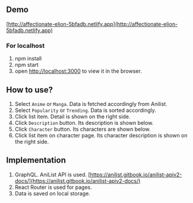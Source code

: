 ## Demo

[http://affectionate-elion-5bfadb.netlify.app](http://affectionate-elion-5bfadb.netlify.app)

### For localhost

1. npm install
2. npm start
3. open [http://localhost:3000](http://localhost:3000) to view it in the browser.

## How to use?

1. Select `Anime` or `Manga`. Data is fetched accordingly from Anilist.
2. Select `Popularity` or `Trending`. Data is sorted accordingly.
3. Click list item. Detail is shown on the right side.
4. Click `Description` button. Its description is shown below.
5. Click `Character` button. Its characters are shown below.
6. Click list item on character page. Its character description is shown on the right side. 

## Implementation

1. GraphQL. AniList API is used.  [https://anilist.gitbook.io/anilist-apiv2-docs/](https://anilist.gitbook.io/anilist-apiv2-docs/)
2. React Router is used for pages.
3. Data is saved on local storage.  

